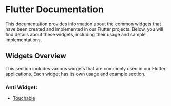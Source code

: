 # Flutter Documentation

This documentation provides information about the common widgets that have been created and implemented in our Flutter projects. Below, you will find details about these widgets, including their usage and sample implementations.

## Widgets Overview

This section includes various widgets that are commonly used in our Flutter applications. Each widget has its own usage and example section.

### Anti Widget:

- [Touchable](flutter/touchable.md)
